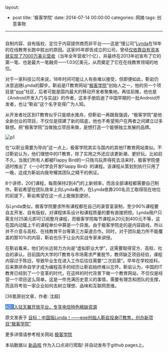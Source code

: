 layout: 
  - post 
title: '极客学院' 
date: 2014-07-14 00:00:00 
categories: 网摘 
tags: 创意事物 
---

<p><img src="http://a.36krcnd.com/photo/2014/0744ebfa3a18120340667304882d642f.jpg" alt=""/></p>

<p>自制内容、自有版权，定位于内容提供商而非平台——这是“慢公司”<a target="_blank" data-no-turbolink="true" href="http://www.lynda.com/">Lynda</a>在18年的在线教育长跑中胜出的原因。这家95年即告成立的公司，曾经<a target="_blank" data-no-turbolink="true" href="http://www.36kr.com/p/106030.html">仅依靠自有资本就实现了7000万美元营收</a>（当年全年营收1个亿），并最终在2013年初宣布了它的第一笔、也是最大一笔融资——1.03亿美元，从而奠定了它在在线教育领域的地位。</p>

<p>对于一家科技公司来说，18年时间可能让人有些难以接受，但即便如此，靳岩仍决意追随Lynda的脚步。靳岩是IT教育网站“<a target="_blank" data-no-turbolink="true" href="http://www.jikexueyuan.com/">极客学院</a>”创始人之一，他的另一个项目是“<a target="_blank" data-no-turbolink="true" href="http://www.eoeandroid.com/">eoe</a>”社区，后者可能是国内最大的移动开发者聚集地。再往前推，他也是《Android开发入门与实战》的作者，这本手册启迪了中国早期的一批Android开发者，也让“靳岩”这个名字变得广为人知。</p>

<p>从开发者社区到IT教育似乎只是顺水推舟，但靳岩一再跟我强调，“极客学院”是他全新创业的项目，不仅仅是搭建了新的班底，他也不希望用户在两者之间建立过多联想。把“极客学院”当做独立项目来做，是想打造一个能够独立发展的品牌。</p>

<p><img src="http://a.36krcnd.com/photo/2014/34d9686f895d3e664539deb1c8fccd96.jpg" alt="p1"/></p>

<p>在“以职业需要为导向”这一点上，极客学院其实与国内的其他IT教育网站类似。不过靳岩认为，他们理想中的IT教育，除了实用之外还应该更新潮、更好玩。比如前不久，当我们所有人都被Flappy Bird的一只贱鸟玩弄得死去活来时，极客学院便适时推出了《一小时学会开发Flappy Bird》的课程。该课程从策划到执行只用了一晚，这成为靳岩向我夸耀其团队之精干的例证。</p>

<p>8个讲师，20们课程，每周保持2到4门的上新频率，而且全部课程都需要自己制作。靳岩希望在团队效率上向Lynda看齐，在Lynda依靠200名员工取得现在地位的前提下，靳岩希望在这一点上能做到更好。</p>

<p>与Lynda类似，极客学院要求所有课程都在自己的录音室录制，至少90%课程要自主开发、自有版权，对课程体系设计和课程质量的要有直接把控。Lynda用户只需支付25美元即可订阅整月课程，而极客学院每节课程从20元到400元不等，这在国内动辄上千的课程单价中算是一个异类。由于极客学院走的是内容路线，所以并不介意与高校、在线教育平台等第三方渠道合作。同时，对于团队能力所不能覆盖的那10%的内容，靳岩也乐于让业内实战专家来讲授。</p>

<p>在靳岩看来，他们的长远努力方向是“虚拟职业大学”，这需要取得官方、高校、社会的承认。目前国内大学的IT教育与市场需求严重脱节，教师缺乏项目经验，课程内容过于陈旧，导致毕业生在进入工作后往往需要“二次启蒙”。早年在学校挂科，后来靠拼命自学才成为编程高手的经历让靳岩始终难以忘怀。靳岩认为，中国的IT教育已经到了一个变革的时代，在这样的时代背景下做一个教育网站，不仅仅是经营一个项目这么简单。这是一件充满历史意义的事情，需要有理念和团队的支撑，而且将考验一家企业如何去树立理想、品味和互联网思维。</p>
					<p>[<span>36氪</span>原创文章，作者: 沈超]</p>
					<p><span style="color: rgb(255, 255, 255); background-color: rgb(74, 134, 232);"> AD: </span> <a href="http://cnrdn.com/NuS6">入驻天翼开放平台，专享电信特色稀缺资源</a></p>  



原文发表于 [目标：中国版Lynda！——eoe创始人靳岩投身IT教育，创办新项目“极客学院”](http://www.36kr.com/p/210004.html)  

更多详情请参考相关网站 [极客学院](http://www.jikexueyuan.com/)  

本站数据以 [新品啦](http://xinpinla.com/) 作为入口点进行爬取! 并自动发布于github pages上。  
